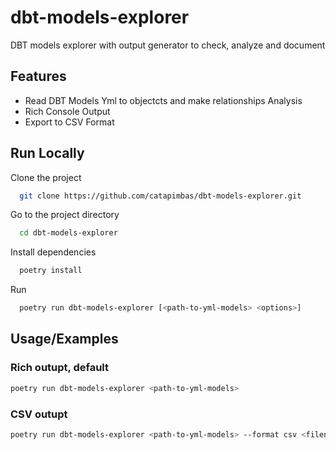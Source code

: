 # dbt-models-explorer

DBT models explorer with output generator to check, analyze and document

## Features

- Read DBT Models Yml to objectcts and make relationships Analysis
- Rich Console Output
- Export to CSV Format

## Run Locally

Clone the project

```bash
  git clone https://github.com/catapimbas/dbt-models-explorer.git
```

Go to the project directory

```bash
  cd dbt-models-explorer
```

Install dependencies

```bash
  poetry install
```

Run

```bash
  poetry run dbt-models-explorer [<path-to-yml-models> <options>]
```

## Usage/Examples

### Rich outupt, default

```bash
poetry run dbt-models-explorer <path-to-yml-models>
```

### CSV outupt

```bash
poetry run dbt-models-explorer <path-to-yml-models> --format csv <filename>
```
